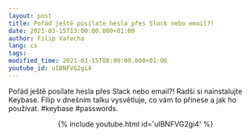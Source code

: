 ```yaml
---
layout: post
title: Pořád ještě posílate hesla přes Slack nebo email?!
date: 2021-03-15T13:00:00.000+01:00
author: Filip Vařecha
lang: cs
tags:
modified_time: 2021-03-15T08:00:00.000+01:00
youtube_id: uIBNFVG2gi4
---
```


Pořád ještě posílate hesla přes Slack nebo email?! Radši si nainstalujte Keybase. Filip v dnešním talku vysvětluje, co vám to přinese a jak ho používat.
#keybase #passwords.

<center>
{% include youtube.html id='uIBNFVG2gi4' %}
</center>


